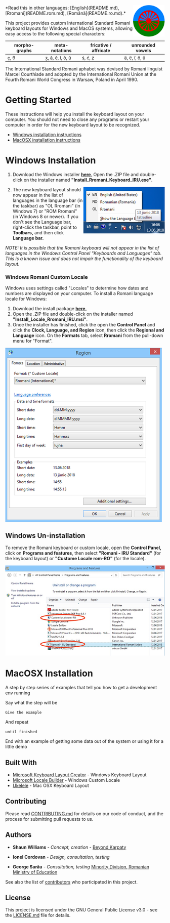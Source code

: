 <p>
  <img src="images/logo.png" width="100" height="100" align="right" />
</p>
*Read this in other languages: [English](README.md), [Rromani](README.rom.md), [Română](README.ro.md).*

This project provides custom International Standard Romani keyboard layouts for Windows and MacOS systems, allowing easy access to the following special characters: 

| morpho-graphs | meta-notations | fricative / affricate  | unrounded vowels |
|----|----|----|----|
| ç, θ | ʒ, ǎ, ě, ǐ, ǒ, ǔ | ś, ć, ź | ä, ë, ï, ö, ü |

The International Standard Romani aphabet was devised by Romani linguist Marcel Courthiade and adopted by the International Romani Union at the Fourth Romani World Congress in Warsaw, Poland in April 1990.

# Getting Started

These instructions will help you install the keyboard layout on your computer. You should not need to close any programs or restart your computer in order for the new keyboard layout to be recognized.

- [Windows installation instructions](#windows-installation)
- [MacOSX installation instructions](#macosx-installation)


# Windows Installation

1. Download the Windows installer [**here**.](Romani_IRU_Windows.zip) Open the .ZIP file and double-click on the installer named **"Install_Rromani_Keyboard_IRU.exe"**.

<p>
  <img src="images/language_bar.png" align="right" />
</p>

2. The new keyboard layout should now appear in the list of languages in the language bar (in the taskbar) as "OL Rromani" (in Windows 7) or "ROM Rromani" (in Windows 8 or newer). If you don't see the Language bar, right-click the taskbar, point to **Toolbars,** and then click **Language bar.**


*NOTE: It is possible that the Romani keyboard will not appear in the list of languages in the Windows Control Panel 
"Keyboards and Languages" tab. This is a known issue and does not impair the functionality of the keyboard layout.*


### Windows Romani Custom Locale
Windows uses settings called "Locales" to determine how dates and numbers are displayed on your computer. To install a Romani language locale for Windows:
1. Download the install package [**here**.](Romani_IRU_Windows.zip) 
2. Open the .ZIP file and double-click on the installer named **"Install_Locale_Rromani_IRU.msi"**. 
3. Once the installer has finished, click the open the **Control Panel** and click the **Clock, Language, and Region** icon, then
click the **Regional and Language** icon. On the **Formats** tab, select **Rromani** from the pull-down menu for "Format".

<p>
  <img src="images/locale.png" align="center" />
</p>

## Windows Un-installation

To remove the Romani keyboard or custom locale, open the **Control Panel,** click on **Programs and features**, then select **"Romani - IRU Standard"** (for the keyboard layout) or **"Custome Locale rom-RO"** (for the locale).

<p>
  <img src="images/uninstall.jpg" align="center" />
</p>



# MacOSX Installation

A step by step series of examples that tell you how to get a development env running

Say what the step will be

```
Give the example
```

And repeat

```
until finished
```

End with an example of getting some data out of the system or using it for a little demo

## Built With

* [Microsoft Keyboard Layout Creator](https://www.microsoft.com/en-us/download/details.aspx?id=22339) - Windows Keyboard Layout
* [Microsoft Locale Builder](https://www.microsoft.com/en-us/download/details.aspx?id=41158) - Windows Custom Locale
* [Ukelele](http://scripts.sil.org/cms/scripts/page.php?site_id=nrsi&id=ukelele) - Mac OSX Keyboard Layout

## Contributing

Please read [CONTRIBUTING.md](https://gist.github.com/PurpleBooth/b24679402957c63ec426) for details on our code of conduct, and the process for submitting pull requests to us.

## Authors

* **Shaun Williams** - *Concept, creation* - [Beyond Karpaty](https://www.mutiny.net)

* **Ionel Cordovan** - *Design, consultation, testing*

* **George Sarău** - *Consultation, testing* [Minority Division, Romanian Ministry of Education](https://www.edu.ro/echipa%20minoritati)

See also the list of [contributors](https://github.com/your/project/contributors) who participated in this project.

## License

This project is licensed under the GNU General Public License v3.0 - see the [LICENSE.md](LICENSE.md) file for details.

